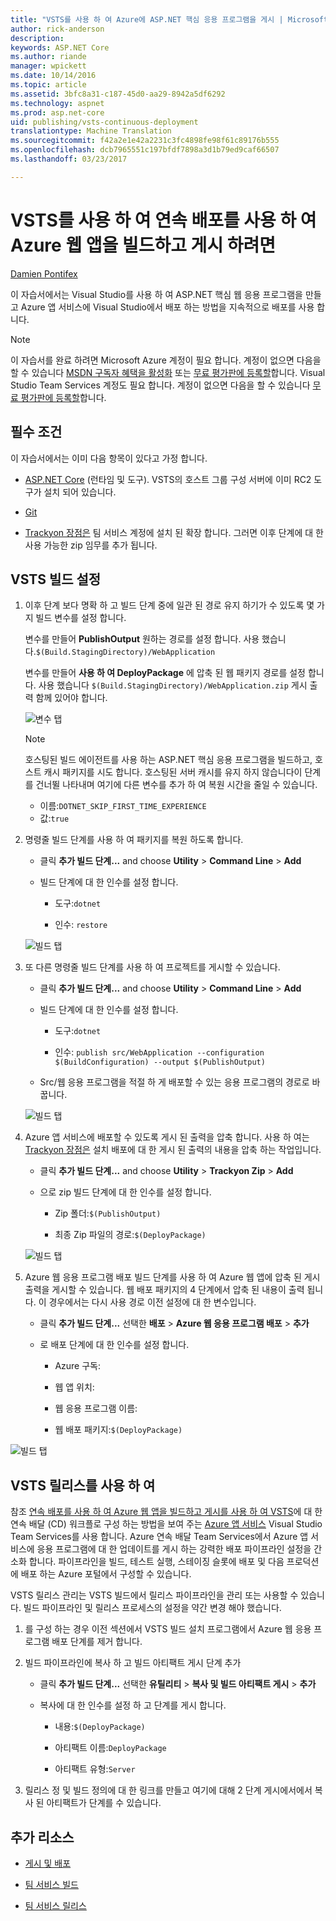 ```yaml
---
title: "VSTS를 사용 하 여 Azure에 ASP.NET 핵심 응용 프로그램을 게시 | Microsoft 문서"
author: rick-anderson
description: 
keywords: ASP.NET Core
ms.author: riande
manager: wpickett
ms.date: 10/14/2016
ms.topic: article
ms.assetid: 3bfc8a31-c187-45d0-aa29-8942a5df6292
ms.technology: aspnet
ms.prod: asp.net-core
uid: publishing/vsts-continuous-deployment
translationtype: Machine Translation
ms.sourcegitcommit: f42a2e1e42a2231c3fc4898fe98f61c89176b555
ms.openlocfilehash: dcb7965551c197bfdf7898a3d1b79ed9caf66507
ms.lasthandoff: 03/23/2017

---
```

# <a name="use-vsts-to-build-and-publish-to-an-azure-web-app-with-continuous-deployment"></a>VSTS를 사용 하 여 연속 배포를 사용 하 여 Azure 웹 앱을 빌드하고 게시 하려면

[Damien Pontifex](https://github.com/DamienPontifex)

이 자습서에서는 Visual Studio를 사용 하 여 ASP.NET 핵심 웹 응용 프로그램을 만들고 Azure 앱 서비스에 Visual Studio에서 배포 하는 방법을 지속적으로 배포를 사용 합니다.
   
> [!NOTE]
> 이 자습서를 완료 하려면 Microsoft Azure 계정이 필요 합니다. 계정이 없으면 다음을 할 수 있습니다 [MSDN 구독자 혜택을 활성화](http://azure.microsoft.com/pricing/member-offers/msdn-benefits-details/?WT.mc_id=A261C142F) 또는 [무료 평가판에 등록할](http://azure.microsoft.com/pricing/free-trial/?WT.mc_id=A261C142F)합니다. Visual Studio Team Services 계정도 필요 합니다. 계정이 없으면 다음을 할 수 있습니다 [무료 평가판에 등록할](https://www.visualstudio.com/products/visual-studio-team-services-vs)합니다.

## <a name="prerequisites"></a>필수 조건

이 자습서에서는 이미 다음 항목이 있다고 가정 합니다.

* [ASP.NET Core](https://www.microsoft.com/net/core) (런타임 및 도구). VSTS의 호스트 그룹 구성 서버에 이미 RC2 도구가 설치 되어 있습니다.

* [Git](http://git-scm.com/downloads)

* [Trackyon 장점은](https://marketplace.visualstudio.com/items?itemName=Trackyon.trackyonadvantage) 팀 서비스 계정에 설치 된 확장 합니다. 그러면 이후 단계에 대 한 사용 가능한 zip 임무를 추가 됩니다.

## <a name="setup-vsts-build"></a>VSTS 빌드 설정

1.  이후 단계 보다 명확 하 고 빌드 단계 중에 일관 된 경로 유지 하기가 수 있도록 몇 가지 빌드 변수를 설정 합니다.

    변수를 만들어 **PublishOutput** 원하는 경로를 설정 합니다. 사용 했습니다.`$(Build.StagingDirectory)/WebApplication`

    변수를 만들어 **사용 하 여 DeployPackage** 에 압축 된 웹 패키지 경로를 설정 합니다. 사용 했습니다 `$(Build.StagingDirectory)/WebApplication.zip` 게시 출력 함께 있어야 합니다.

    ![변수 탭](vsts-continuous-deployment/_static/setup-build-variables.png)

    > [!NOTE]
    > 호스팅된 빌드 에이전트를 사용 하는 ASP.NET 핵심 응용 프로그램을 빌드하고, 호스트 캐시 패키지를 시도 합니다. 호스팅된 서버 캐시를 유지 하지 않습니다이 단계를 건너뛸 나타내며 여기에 다른 변수를 추가 하 여 복원 시간을 줄일 수 있습니다.  
   
    *  이름:`DOTNET_SKIP_FIRST_TIME_EXPERIENCE`  
    *  값:`true`  

2.  명령줄 빌드 단계를 사용 하 여 패키지를 복원 하도록 합니다.

    * 클릭 **추가 빌드 단계...** and choose **Utility** > **Command Line** > **Add**

    * 빌드 단계에 대 한 인수를 설정 합니다.

        * 도구:`dotnet`

        * 인수: `restore`

    ![빌드 탭](vsts-continuous-deployment/_static/dotnet-restore.png)

3.  또 다른 명령줄 빌드 단계를 사용 하 여 프로젝트를 게시할 수 있습니다.

    * 클릭 **추가 빌드 단계...** and choose **Utility** > **Command Line** > **Add**

    * 빌드 단계에 대 한 인수를 설정 합니다.

        * 도구:`dotnet`

        * 인수: `publish src/WebApplication --configuration $(BuildConfiguration) --output $(PublishOutput)`

    * Src/웹 응용 프로그램을 적절 하 게 배포할 수 있는 응용 프로그램의 경로로 바꿉니다.

    ![빌드 탭](vsts-continuous-deployment/_static/dotnet-publish.png)

4.  Azure 앱 서비스에 배포할 수 있도록 게시 된 출력을 압축 합니다. 사용 하 여는 [Trackyon 장점은](https://marketplace.visualstudio.com/items?itemName=Trackyon.trackyonadvantage) 설치 배포에 대 한 게시 된 출력의 내용을 압축 하는 작업입니다.

    * 클릭 **추가 빌드 단계...** and choose **Utility** > **Trackyon Zip** > **Add**

    * 으로 zip 빌드 단계에 대 한 인수를 설정 합니다.

        * Zip 폴더:`$(PublishOutput)`

        * 최종 Zip 파일의 경로:`$(DeployPackage)`

    ![빌드 탭](vsts-continuous-deployment/_static/compress-publish-output.png)

5.  Azure 웹 응용 프로그램 배포 빌드 단계를 사용 하 여 Azure 웹 앱에 압축 된 게시 출력을 게시할 수 있습니다. 웹 배포 패키지의 4 단계에서 압축 된 내용이 출력 됩니다. 이 경우에서는 다시 사용 경로 이전 설정에 대 한 변수입니다.

    * 클릭 **추가 빌드 단계...** 선택한 **배포** > **Azure 웹 응용 프로그램 배포** > **추가**

    * 로 배포 단계에 대 한 인수를 설정 합니다.

        * Azure 구독:*<your configured azure connection>*

        * 웹 앱 위치:*<desired region>*

        * 웹 응용 프로그램 이름:*<desired app service name>*

        * 웹 배포 패키지:`$(DeployPackage)`

![빌드 탭](vsts-continuous-deployment/_static/web-app-deployment.png)

## <a name="use-vsts-release"></a>VSTS 릴리스를 사용 하 여

참조 [연속 배포를 사용 하 여 Azure 웹 앱을 빌드하고 게시를 사용 하 여 VSTS](https://www.visualstudio.com/en-us/docs/build/get-started/aspnet-4-ci-cd-azure-automatic)에 대 한 연속 배달 (CD) 워크플로 구성 하는 방법을 보여 주는 [Azure 앱 서비스](https://azure.microsoft.com/en-us/documentation/articles/app-service-changes-existing-services/) Visual Studio Team Services를 사용 합니다. Azure 연속 배달 Team Services에서 Azure 앱 서비스에 응용 프로그램에 대 한 업데이트를 게시 하는 강력한 배포 파이프라인 설정을 간소화 합니다. 파이프라인을 빌드, 테스트 실행, 스테이징 슬롯에 배포 및 다음 프로덕션에 배포 하는 Azure 포털에서 구성할 수 있습니다.

VSTS 릴리스 관리는 VSTS 빌드에서 릴리스 파이프라인을 관리 또는 사용할 수 있습니다. 빌드 파이프라인 및 릴리스 프로세스의 설정을 약간 변경 해야 했습니다.

1.  를 구성 하는 경우 이전 섹션에서 VSTS 빌드 설치 프로그램에서 Azure 웹 응용 프로그램 배포 단계를 제거 합니다.

2.  빌드 파이프라인에 복사 하 고 빌드 아티팩트 게시 단계 추가

    *  클릭 **추가 빌드 단계...** 선택한 **유틸리티** > **복사 및 빌드 아티팩트 게시** > **추가**

    *  복사에 대 한 인수를 설정 하 고 단계를 게시 합니다.

        *  내용:`$(DeployPackage)`

        *  아티팩트 이름:`DeployPackage`

        *  아티팩트 유형:`Server`

3.  릴리스 정 및 빌드 정의에 대 한 링크를 만들고 여기에 대해 2 단계 게시에서에서 복사 된 아티팩트가 단계를 수 있습니다.

## <a name="additional-resources"></a>추가 리소스

* [게시 및 배포](index.md)

* [팀 서비스 빌드](https://www.visualstudio.com/docs/build/overview)

* [팀 서비스 릴리스](https://www.visualstudio.com/en-us/docs/release/overview)


